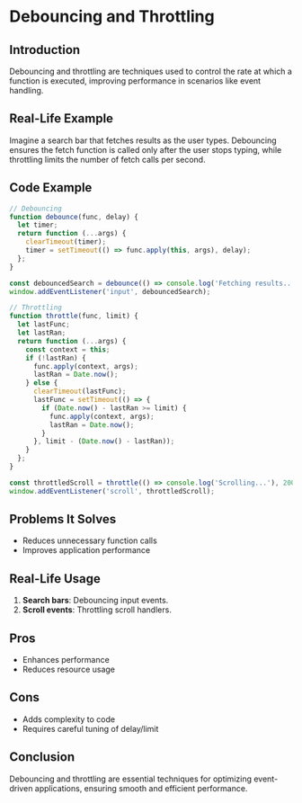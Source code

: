 # Debouncing and Throttling

## Introduction
Debouncing and throttling are techniques used to control the rate at which a function is executed, improving performance in scenarios like event handling.

## Real-Life Example
Imagine a search bar that fetches results as the user types. Debouncing ensures the fetch function is called only after the user stops typing, while throttling limits the number of fetch calls per second.

## Code Example
```javascript
// Debouncing
function debounce(func, delay) {
  let timer;
  return function (...args) {
    clearTimeout(timer);
    timer = setTimeout(() => func.apply(this, args), delay);
  };
}

const debouncedSearch = debounce(() => console.log('Fetching results...'), 300);
window.addEventListener('input', debouncedSearch);

// Throttling
function throttle(func, limit) {
  let lastFunc;
  let lastRan;
  return function (...args) {
    const context = this;
    if (!lastRan) {
      func.apply(context, args);
      lastRan = Date.now();
    } else {
      clearTimeout(lastFunc);
      lastFunc = setTimeout(() => {
        if (Date.now() - lastRan >= limit) {
          func.apply(context, args);
          lastRan = Date.now();
        }
      }, limit - (Date.now() - lastRan));
    }
  };
}

const throttledScroll = throttle(() => console.log('Scrolling...'), 200);
window.addEventListener('scroll', throttledScroll);
```

## Problems It Solves
- Reduces unnecessary function calls
- Improves application performance

## Real-Life Usage
1. **Search bars**: Debouncing input events.
2. **Scroll events**: Throttling scroll handlers.

## Pros
- Enhances performance
- Reduces resource usage

## Cons
- Adds complexity to code
- Requires careful tuning of delay/limit

## Conclusion
Debouncing and throttling are essential techniques for optimizing event-driven applications, ensuring smooth and efficient performance.
